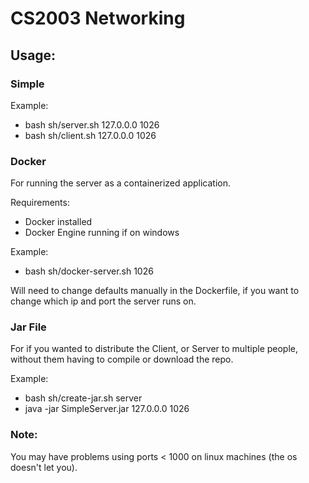 # CS2003 Networking

## Usage:

### Simple
Example:
- bash sh/server.sh 127.0.0.0 1026
- bash sh/client.sh 127.0.0.0 1026

### Docker
For running the server as a containerized application. 

Requirements:
- Docker installed
- Docker Engine running if on windows

Example:
- bash sh/docker-server.sh 1026

Will need to change defaults manually in the Dockerfile, if you want to change which ip and port the server runs on.


### Jar File
For if you wanted to distribute the Client, or Server to multiple people, without them having to compile or download the repo.

Example:
- bash sh/create-jar.sh server
- java -jar SimpleServer.jar 127.0.0.0 1026

### Note:
You may have problems using ports < 1000 on linux machines (the os doesn't let you).
